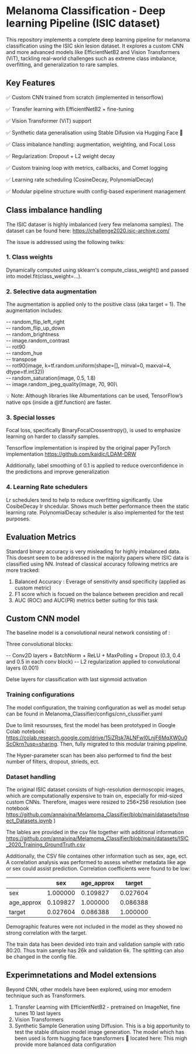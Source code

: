 # Melanoma Classification - Deep learning Pipeline (ISIC dataset)

This repository implements a complete deep learning pipeline for melanoma classification using the ISIC skin lesion dataset. It explores a custom CNN and more advanced models like EfficientNetB2 and Vision Transformers (ViT), tackling real-world challenges such as extreme class imbalance, overfitting, and generalization to rare samples.

## Key Features

✅ Custom CNN trained from scratch (implemented in tensorflow)

✅ Transfer learning with EfficientNetB2 + fine-tuning 

✅ Vision Transformer (ViT) support

✅ Synthetic data generalisation using Stable Difusion via Hugging Face 🤗 

✅ Class imbalance handling: augmentation, weighting, and Focal Loss

✅ Regularization: Dropout + L2 weight decay 

✅ Custom training loop with metrics, callbacks, and Comet logging

✅ Learning rate scheduling (CosineDecay, PolynomialDecay)

✅ Modular pipeline structure wuith config-based experiment management 


## Class imbalance handling
The ISIC dataser is highly imbalanced (very few melanoma samples). The dataset can be found here: https://challenge2020.isic-archive.com/ 

The issue is addressed using the following twiks:

### 1. Class weights
 Dynamically computed using sklearn's compute_class_weight() and passed into model.fit(class_weight=...).

### 2. Selective data augmentation 
The augmentation is applied only to the positive class (aka target = 1). The augmentation includes: 

   -- random_flip_left_right\
   -- random_flip_up_down\
   -- random_brightness\
   -- image.random_contrast\
   -- rot90\
   -- random_hue\
   -- transpose\
   -- rot90(image, k=tf.random.uniform(shape=[], minval=0, maxval=4, dtype=tf.int32))\
   -- random_saturation(image, 0.5, 1.8)\
   -- image.random_jpeg_quality(image, 70, 90)\

💡 Note: Although libraries like Albumentations can be used, TensorFlow’s native ops (inside a @tf.function) are faster.

### 3. Special losses
Focal loss, specifically BinaryFocalCrossentropy(), is used to emphasize learning on harder to classify samples.

   Tensorflow implementation is inspired by the original paper PyTorch implementation  https://github.com/kaidic/LDAM-DRW 

   Additionally, label smoothing of 0.1 is applied to reduce overconfidence in the predictions and improve generalization


### 4. Learning Rate schedulers 
Lr schedulers tend to help to reduce overfitting significantly. Use CosibeDecay lr shcedular. Shows much better performance theen the static learning rate. 
PolynomialDecay scheduler is also implemented for the test purposes. 


## Evaluation Metrics

Standard binary accuracy is very misleading for highly imbalanced data. This doesnt seem to be addressed in the majority papers where ISIC data is classified using NN. Instead of classical accuracy following metrics are more tracked:

1. Balanced Accuracy : Everage of sensitivity ansd specificity (applied as custom metric)
2. F1 score  which is focued on the balance between precidion and recall 
3. AUC (ROC) and AUC(PR) metrics better suiting for this task 


## Custom CNN model
The baseline model is a convolutional neural network consisting of :

Three convolutional blocks:
 
   -- Conv2D layers + BatchNorm + ReLU + MaxPolling + Dropout (0.3, 0.4 and 0.5 in each conv block)
   -- L2 regularization applied to convolutional layers (0.001)
   
Delse layers for classification with last signmoid activation 

### Training configurations 
The model configuration, the training configuration as well as model setup can be found in Melanoma_Classifier/configs/cnn_clussifier.yaml

Due to limit resoursses, first the model has been prototyped in Google Colab notebook: https://colab.research.google.com/drive/15iZRsk7ALNFwI0LnjF6MqXW0u0ScOkrn?usp=sharing. Then, fully migrated to this modular training pipeline. 

The Hyper-parameter scan  has been also performed to find the best number of filters, dropout, strieds, ect. 

### Dataset handling

The original ISIC dataset consists of high-resolution dermoscopic images, which are computationally expensive to train on, especially for mid-sized custom CNNs. Therefore, images were resized to 256×256 resolution (see notebook https://github.com/annaivina/Melamoma_Classifier/blob/main/datasets/Inspect_Datasets.ipynb )

The lables are provided in the csv file together with additional information https://github.com/annaivina/Melamoma_Classifier/blob/main/datasets/ISIC_2020_Training_GroundTruth.csv 

Additionally, the CSV file containes other information such as sex, age, ect. \
A correlation analysis was performed to assess whether metadata like age or sex could assist prediction. Correlation coefficients were found to be low:

|            | sex      | age_approx | target   |
|------------|----------|------------|----------|
| sex        | 1.000000 | 0.109827   | 0.027604 |
| age_approx | 0.109827 | 1.000000   | 0.086388 |
| target     | 0.027604 | 0.086388   | 1.000000 |


Demographic features were not included in the model as they showed no strong correlation with the target.

The train data has been devided into train and validation sample with ratio 80:20. Thus train sample has 26k and validation 6k. The splitting can also be changed in the config file. 



## Experimnetations and Model extensions

Beyond CNN, other models have been explored, using mor emodern technique such as Transformers. 

1. Transfer Learning with EfficientNetB2 - pretrained on ImageNet, fine tunes 10 last layers 
2. Vision Transformers 
3. Synthetic Sample Generation using Diffusion. 
    This is a big apportunity to test the stable difusion model image generation.
    The model which has been used is form hugging face transformers 🤗  located here: 
    This migh provide more balanced data configuration 






